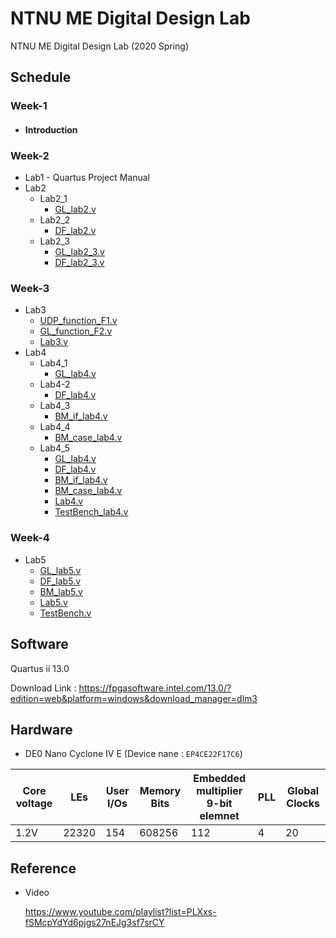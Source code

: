 # NTNU ME Digital Design Lab
NTNU ME Digital Design Lab (2020 Spring)

## Schedule
### Week-1
  * #### Introduction

### Week-2
  * Lab1 - Quartus Project Manual
  * Lab2
    * Lab2_1
      * [GL_lab2.v](Week-2/Lab2_1/GL_lab2.v)
    * Lab2_2
      * [DF_lab2.v](Week-2/Lab2_2/DF_lab2.v)
    * Lab2_3
      * [GL_lab2_3.v](Week-2/Lab2_3/GL_lab2_3.v)
      * [DF_lab2_3.v](Week-2/Lab2_3/DF_lab2_3.v)
### Week-3
  * Lab3
    * [UDP_function_F1.v](Week-3/Lab3/UDP_function_F1.v)
    * [GL_function_F2.v](Week-3/Lab3/GL_function_F2.v)
    * [Lab3.v](Week-3/Lab3/Lab3.v)
  * Lab4
    * Lab4_1
      * [GL_lab4.v](Week-3/Lab4_1/GL_lab4.v)
    * Lab4-2
      * [DF_lab4.v](Week-3/Lab4_2/DF_lab4.v)
    * Lab4_3
      * [BM_if_lab4.v](Week-3/Lab4_3/BM_if_lab4.v)
    * Lab4_4
      * [BM_case_lab4.v](Week-3/Lab4_4/BM_case_lab4.v)
    * Lab4_5
      * [GL_lab4.v](Week-3/Lab4_1/GL_lab4.v)
      * [DF_lab4.v](Week-3/Lab4_2/DF_lab4.v)
      * [BM_if_lab4.v](Week-3/Lab4_3/BM_if_lab4.v)
      * [BM_case_lab4.v](Week-3/Lab4_4/BM_case_lab4.v)
      * [Lab4.v](Week-3/Lab4_5/Lab4.v)
      * [TestBench_lab4.v](Week-3/Lab4_5/TestBench_lab4.v)
### Week-4
  * Lab5
    * [GL_lab5.v](Week-4/GL_lab5.v)
    * [DF_lab5.v](Week-4/DF_lab5.v)
    * [BM_lab5.v](Week-4/BM_lab5.v)
    * [Lab5.v](Week-4/Lab5.v)
    * [TestBench.v](Week-4/TestBench.v)
## Software
Quartus ii 13.0

Download Link : https://fpgasoftware.intel.com/13.0/?edition=web&platform=windows&download_manager=dlm3

## Hardware
* DE0 Nano Cyclone IV E (Device nane : `EP4CE22F17C6`)

|Core voltage|LEs|User I/Os|Memory Bits|Embedded multiplier 9-bit elemnet|PLL|Global Clocks|
|-|-|-|-|-|-|-|
|1.2V|22320|154|608256|112|4|20|
## Reference
* Video

    https://www.youtube.com/playlist?list=PLXxs-fSMcpYdYd6pjgs27nEJg3sf7srCY  

